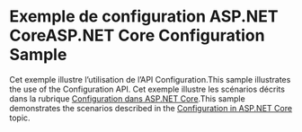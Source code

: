 # <a name="aspnet-core-configuration-sample"></a><span data-ttu-id="95e1e-101">Exemple de configuration ASP.NET Core</span><span class="sxs-lookup"><span data-stu-id="95e1e-101">ASP.NET Core Configuration Sample</span></span>

<span data-ttu-id="95e1e-102">Cet exemple illustre l’utilisation de l’API Configuration.</span><span class="sxs-lookup"><span data-stu-id="95e1e-102">This sample illustrates the use of the Configuration API.</span></span> <span data-ttu-id="95e1e-103">Cet exemple illustre les scénarios décrits dans la rubrique [Configuration dans ASP.NET Core](https://docs.microsoft.com/aspnet/core/fundamentals/configuration).</span><span class="sxs-lookup"><span data-stu-id="95e1e-103">This sample demonstrates the scenarios described in the [Configuration in ASP.NET Core](https://docs.microsoft.com/aspnet/core/fundamentals/configuration) topic.</span></span>
